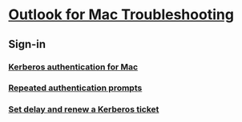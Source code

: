 # [Outlook for Mac Troubleshooting](../mac.md)
 
## Sign-in
### [Kerberos authentication for Mac](../sign-in/kerberos-authentication-outlook-2016-for-mac.md)
### [Repeated authentication prompts](../sign-in/repeated-prompts-authentication.md)
### [Set delay and renew a Kerberos ticket](../sign-in/set-delay-renew-kerberos-ticket.md)
